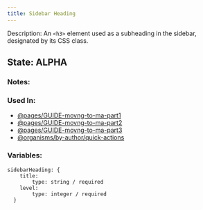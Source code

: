 ```yaml
---
title: Sidebar Heading
---
```

Description: An `<h3>` element used as a subheading in the sidebar, designated by its CSS class.

## State: ALPHA

### Notes:

### Used In:
- [@pages/GUIDE-movng-to-ma-part1](/?p=pages-GUIDE-movng-to-ma-part1)
- [@pages/GUIDE-movng-to-ma-part2](/?p=pages-GUIDE-movng-to-ma-part2)
- [@pages/GUIDE-movng-to-ma-part3](/?p=pages-GUIDE-movng-to-ma-part3)
- [@organisms/by-author/quick-actions](/?p=organisms-quick-actions)

### Variables:
~~~
sidebarHeading: {
    title:
        type: string / required
    level:
        type: integer / required
  }
~~~
